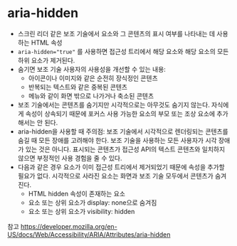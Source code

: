 # aria-hidden

- 스크린 리더 같은 보조 기술에서 요소와 그 콘텐츠의 표시 여부를 나타내는 데 사용하는 HTML 속성
- `aria-hidden="true"` 를 사용하면 접근성 트리에서 해당 요소와 해당 요소의 모든 하위 요소가 제거된다.
- 숨기면 보조 기술 사용자의 사용성을 개선할 수 있는 내용:
  - 아이콘이나 이미지와 같은 순전히 장식정인 콘텐츠
  - 반복되는 텍스트와 같은 중복된 콘텐츠
  - 메뉴와 같이 화면 밖으로 나가거나 축소된 콘텐츠
- 보조 기술에서는 콘텐츠를 숨기지만 시각적으로는 아무것도 숨기지 않는다. 자식에게 속성이 상속되기 때문에 포커스 사용 가능한 요소의 부모 또는 조상 요소에 추가해서는 안 된다.
- aria-hidden을 사용할 때 주의점: 보조 기술에서 시각적으로 렌더링되는 콘텐츠를 숨길 때 모든 장애를 고려해야 한다. 보조 기술을 사용하는 모든 사용자가 시각 장애가 있는 것은 아니다. 표시되는 콘텐츠가 접근성 API의 텍스트 콘텐츠와 일치하지 않으면 부정적인 사용 경험을 줄 수 있다.
- 다음과 같은 경우 요소가 이미 접근성 트리에서 제거되었기 때문에 속성을 추가할 필요가 없다. 시각적으로 사라진 요소는 화면과 보조 기술 모두에서 콘텐츠가 숨겨진다.
  - HTML hidden 속성이 존재하는 요소
  - 요소 또는 상위 요소가 display: none으로 숨겨짐
  - 요소 또는 상위 요소가 visibility: hidden

참고
https://developer.mozilla.org/en-US/docs/Web/Accessibility/ARIA/Attributes/aria-hidden
